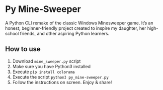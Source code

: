 # Py Mine-Sweeper
A Python CLI remake of the classic Windows Minesweeper game.
It’s an honest, beginner-friendly project created to inspire my daughter,
her high-school friends, and other aspiring Python learners.

## How to use
1. Download `mine_sweeper.py` script
2. Make sure you have Python3 installed
3. Execute `pip install colorama`
3. Execute the script `python3 py_mine-sweeper.py`
4. Follow the instructions on screen. Enjoy & share!
   
